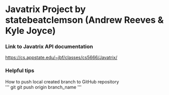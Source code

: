 # Javatrix Project by statebeatclemson (Andrew Reeves & Kyle Joyce)

### Link to Javatrix API documentation <br>
https://cs.appstate.edu/~jbf/classes/cs5666/Javatrix/ <br>

### Helpful tips <br>
How to push local created branch to GitHub repository <br>
''' git
git push origin branch_name
'''

